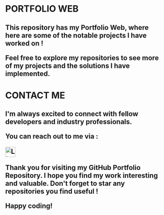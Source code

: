 # PORTFOLIO WEB

<h2><strong>This repository has my Portfolio Web, where here are some of the notable projects I have worked on !
<br/>

Feel free to explore my repositories to see more of my projects and the solutions I have implemented.</strong></h2>

# CONTACT ME

<h2><strong>I'm always excited to connect with fellow developers and industry professionals.
<br/>

You can reach out to me via :

<div>
    <a href="https://linkedin.com/in/victor-borges-beasolucoes" target="_blank"><img src="https://raw.githubusercontent.com/danielcranney/readme-generator/main/public/icons/socials/linkedin.svg" width="32" height="32" alt="Linkedin icon"></a>
</div>

Thank you for visiting my GitHub Portfolio Repository. I hope you find my work interesting and valuable. Don't forget to star any repositories you find useful !
<br/>

Happy coding!</strong></h2>
